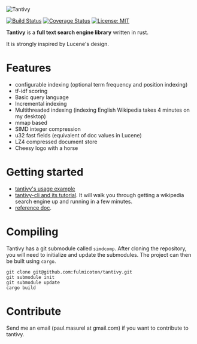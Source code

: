 ![Tantivy](https://tantivy-search.github.io/logo/tantivy-logo.png)

[![Build Status](https://travis-ci.org/tantivy-search/tantivy.svg?branch=master)](https://travis-ci.org/tantivy-search/tantivy)
[![Coverage Status](https://coveralls.io/repos/github/tantivy-search/tantivy/badge.svg?branch=master)](https://coveralls.io/github/tantivy-search/tantivy?branch=master)
[![License: MIT](https://img.shields.io/badge/License-MIT-yellow.svg)](https://opensource.org/licenses/MIT)



**Tantivy** is a **full text search engine library** written in rust.

It is strongly inspired by Lucene's design.

# Features

- configurable indexing (optional term frequency and position indexing)
- tf-idf scoring
- Basic query language
- Incremental indexing
- Multithreaded indexing (indexing English Wikipedia takes 4 minutes on my desktop)
- mmap based
- SIMD integer compression
- u32 fast fields (equivalent of doc values in Lucene)
- LZ4 compressed document store
- Cheesy logo with a horse

# Getting started

- [tantivy's usage example](http://fulmicoton.com/tantivy-examples/simple_search.html)
- [tantivy-cli and its tutorial](https://github.com/fulmicoton/tantivy-cli).
It will walk you through getting a wikipedia search engine up and running in a few minutes.
- [reference doc](http://fulmicoton.com/tantivy/tantivy/index.html).


# Compiling 

Tantivy has a git submodule called `simdcomp`.
After cloning the repository, you will need to initialize and update
the submodules. The project can then be built using `cargo`.

    git clone git@github.com:fulmicoton/tantivy.git
    git submodule init
    git submodule update
    cargo build



# Contribute

Send me an email (paul.masurel at gmail.com) if you want to contribute to tantivy. 
